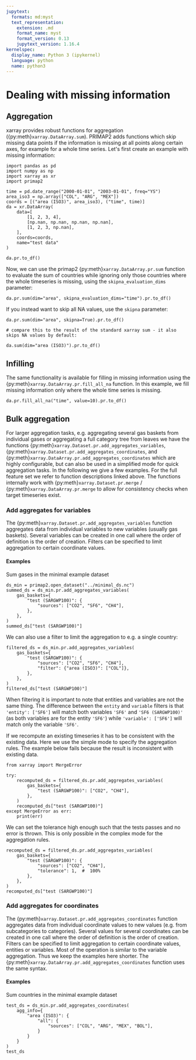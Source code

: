 ```yaml
---
jupytext:
  formats: md:myst
  text_representation:
    extension: .md
    format_name: myst
    format_version: 0.13
    jupytext_version: 1.16.4
kernelspec:
  display_name: Python 3 (ipykernel)
  language: python
  name: python3
---
```


# Dealing with missing information

## Aggregation

xarray provides robust functions for aggregation ({py:meth}`xarray.DataArray.sum`).
PRIMAP2 adds functions which skip missing data points if the
information is missing at all points along certain axes, for example for
a whole time series.
Let's first create an example with missing information:

```{code-cell} ipython3
import pandas as pd
import numpy as np
import xarray as xr
import primap2

time = pd.date_range("2000-01-01", "2003-01-01", freq="YS")
area_iso3 = np.array(["COL", "ARG", "MEX"])
coords = [("area (ISO3)", area_iso3), ("time", time)]
da = xr.DataArray(
    data=[
        [1, 2, 3, 4],
        [np.nan, np.nan, np.nan, np.nan],
        [1, 2, 3, np.nan],
    ],
    coords=coords,
    name="test data"
)

da.pr.to_df()
```

Now, we can use the primap2 {py:meth}`xarray.DataArray.pr.sum` function to evaluate the sum of countries
while ignoring only those countries where the whole timeseries is missing, using the
`skipna_evaluation_dims` parameter:

```{code-cell} ipython3
da.pr.sum(dim="area", skipna_evaluation_dims="time").pr.to_df()
```

If you instead want to skip all NA values, use the `skipna` parameter:

```{code-cell} ipython3
da.pr.sum(dim="area", skipna=True).pr.to_df()
```

```{code-cell} ipython3
# compare this to the result of the standard xarray sum - it also skips NA values by default:

da.sum(dim="area (ISO3)").pr.to_df()
```

## Infilling

The same functionality is available for filling in missing information using the
{py:meth}`xarray.DataArray.pr.fill_all_na` function.
In this example, we fill missing information only where the whole time series is missing.

```{code-cell} ipython3
da.pr.fill_all_na("time", value=10).pr.to_df()
```

## Bulk aggregation

For larger aggregation tasks, e.g. aggregating several gas baskets from individual gases or aggregating a full category tree from leaves we have the functions {py:meth}`xarray.Dataset.pr.add_aggregates_variables`, {py:meth}`xarray.Dataset.pr.add_aggregates_coordinates`, and {py:meth}`xarray.DataArray.pr.add_aggregates_coordinates` which are highly configurable, but can also be used in a simplified mode for quick aggregation tasks. In the following we give a few examples. For the full feature set we refer to function descriptions linked above. The functions internally work with {py:meth}`xarray.Dataset.pr.merge` / {py:meth}`xarray.DataArray.pr.merge` to allow for consistency checks when target timeseries exist.

### Add aggregates for variables

The {py:meth}`xarray.Dataset.pr.add_aggregates_variables` function aggregates data from individual variables to new variables (usually gas baskets). Several variables can be created in one call where the order of definition is the order of creation. Filters can be specified to limit aggregation to certain coordinate values.

#### Examples

Sum gases in the minimal example dataset

```{code-cell} ipython3
ds_min = primap2.open_dataset("../minimal_ds.nc")
summed_ds = ds_min.pr.add_aggregates_variables(
    gas_baskets={
        "test (SARGWP100)": {
            "sources": ["CO2", "SF6", "CH4"],
        },
    },
)
summed_ds["test (SARGWP100)"]
```

We can also use a filter to limit the aggregation to e.g. a single country:

```{code-cell} ipython3
filtered_ds = ds_min.pr.add_aggregates_variables(
    gas_baskets={
        "test (SARGWP100)": {
            "sources": ["CO2", "SF6", "CH4"],
            "filter": {"area (ISO3)": ["COL"]},
        },
    },
)
filtered_ds["test (SARGWP100)"]
```
When filtering it is important to note that entities and variables are not the same thing. The difference between the `entity` and `variable` filters is that `'entity': ['SF6']` will match both variables `'SF6'` and `'SF6 (SARGWP100)'` (as both variables are for the entity `'SF6'`) while `'variable': ['SF6']` will match only the variable `'SF6'`.

If we recompute an existing timeseries it has to be consistent with the existing data. Here we use the simple mode to specify the aggregation rules. The example below fails because the result is inconsistent with existing data.

```{code-cell} ipython3
from xarray import MergeError

try:
    recomputed_ds = filtered_ds.pr.add_aggregates_variables(
        gas_baskets={
            "test (SARGWP100)": ["CO2", "CH4"],
        },
    )
    recomputed_ds["test (SARGWP100)"]
except MergeError as err:
    print(err)
```

We can set the tolerance high enough such that the tests passes and no error is thrown. This is only possible in the complex mode for the aggregation rules.

```{code-cell} ipython3
recomputed_ds = filtered_ds.pr.add_aggregates_variables(
    gas_baskets={
        "test (SARGWP100)": {
            "sources": ["CO2", "CH4"],
            "tolerance": 1,  #  100%
        },
    },
)
recomputed_ds["test (SARGWP100)"]
```

### Add aggregates for coordinates

The {py:meth}`xarray.Dataset.pr.add_aggregates_coordinates` function aggregates data from individual coordinate values to new values (e.g. from subcategories to categories). Several values for several coordinates can be created in one call where the order of definition is the order of creation. Filters can be specified to limit aggregation to certain coordinate values, entities or variables. Most of the operation is similar to the variable aggregation. Thus we keep the examples here shorter. The {py:meth}`xarray.DataArray.pr.add_aggregates_coordinates` function uses the same syntax.

#### Examples

Sum countries in the minimal example dataset

```{code-cell} ipython3
test_ds = ds_min.pr.add_aggregates_coordinates(
    agg_info={
        "area (ISO3)": {
            "all": {
                "sources": ["COL", "ARG", "MEX", "BOL"],
            }
        }
    }
)
test_ds
```

